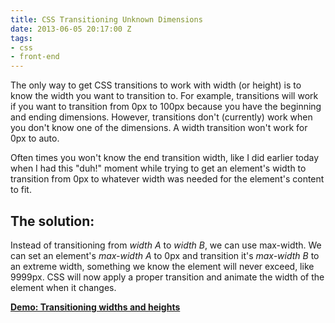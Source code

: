 ```yaml
---
title: CSS Transitioning Unknown Dimensions
date: 2013-06-05 20:17:00 Z
tags:
- css
- front-end
---
```


The only way to get CSS transitions to work with width (or height) is to know the width you want to transition to. For example, transitions will work if you want to transition from 0px to 100px because you have the beginning and ending dimensions. However, transitions don't (currently) work when you don't know one of the dimensions. A width transition won't work for 0px to auto.

Often times you won't know the end transition width, like I did earlier today when I had this "duh!" moment while trying to get an element's width to transition from 0px to whatever width was needed for the element's content to fit.

## The solution:

Instead of transitioning from <em>width A</em> to <em>width B</em>, we can use max-width. We can set an element's <em>max-width A</em> to 0px and transition it's <em>max-width B</em> to an extreme width, something we know the element will never exceed, like 9999px. CSS will now apply a proper transition and animate the width of the element when it changes.

<a href="http://jsfiddle.net/EqFsy/4/" target="_blank"><strong>Demo: Transitioning widths and heights</strong></a>
